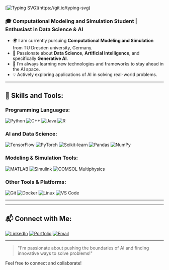 <!--
**Arjun-Sivasankar/Arjun-Sivasankar** is a ✨ _special_ ✨ repository because its `README.md` (this file) appears on your GitHub profile.

Here are some ideas to get you started:

- 🔭 I’m currently working on ...
- 🌱 I’m currently learning ...
- 👯 I’m looking to collaborate on ...
- 🤔 I’m looking for help with ...
- 💬 Ask me about ...
- 📫 How to reach me: ...
- 😄 Pronouns: ...
- ⚡ Fun fact: ...
-->

<!--
# Hi there 👋, I'm Arjun Sivasankar. 

<h1 align="center">
  <span style="display: inline-block; overflow: hidden; white-space: nowrap;">
    <span style="display: inline-block; animation: typing 4s steps(15, end), blink 0.5s step-end infinite;">
      Hi 👋, I'm [Your Name]
    </span>
  </span>
</h1>
-->

[![Typing SVG](https://readme-typing-svg.demolab.com?font=Fira+Code&weight=900&size=70&duration=9000&pause=100&width=435&height=90&lines=Hi+👋;+I'm+Arjun+Sivasankar;Welcome+to+my+profile!)](https://git.io/typing-svg)


### 🎓 Computational Modeling and Simulation Student | Enthusiast in Data Science & AI

- 🌍 I am currently pursuing **Computational Modeling and Simulation** from TU Dresden university, Germany.
- 🤖 Passionate about **Data Science**, **Artificial Intelligence**, and specifically **Generative AI**.
- 🌱 I’m always learning new technologies and frameworks to stay ahead in the AI space.
- 💡 Actively exploring applications of AI in solving real-world problems.

---

## 🚀 Skills and Tools:

### Programming Languages:
![Python](https://img.shields.io/badge/Python-3776AB?style=flat-square&logo=python&logoColor=white)
![C++](https://img.shields.io/badge/C++-00599C?style=flat-square&logo=cplusplus&logoColor=white)
![Java](https://img.shields.io/badge/Java-007396?style=flat-square&logo=java&logoColor=white)
![R](https://img.shields.io/badge/R-276DC3?style=flat-square&logo=r&logoColor=white)

### AI and Data Science:
![TensorFlow](https://img.shields.io/badge/TensorFlow-FF6F00?style=flat-square&logo=tensorflow&logoColor=white)
![PyTorch](https://img.shields.io/badge/PyTorch-EE4C2C?style=flat-square&logo=pytorch&logoColor=white)
![Scikit-learn](https://img.shields.io/badge/Scikit--learn-F7931E?style=flat-square&logo=scikit-learn&logoColor=white)
![Pandas](https://img.shields.io/badge/Pandas-150458?style=flat-square&logo=pandas&logoColor=white)
![NumPy](https://img.shields.io/badge/NumPy-013243?style=flat-square&logo=numpy&logoColor=white)

### Modeling & Simulation Tools:
![MATLAB](https://img.shields.io/badge/MATLAB-0076A8?style=flat-square&logo=mathworks&logoColor=white)
![Simulink](https://img.shields.io/badge/Simulink-0076A8?style=flat-square&logo=mathworks&logoColor=white)
![COMSOL Multiphysics](https://img.shields.io/badge/COMSOL%20Multiphysics-00539F?style=flat-square&logo=comsol&logoColor=white)

### Other Tools & Platforms:
![Git](https://img.shields.io/badge/Git-F05032?style=flat-square&logo=git&logoColor=white)
![Docker](https://img.shields.io/badge/Docker-2496ED?style=flat-square&logo=docker&logoColor=white)
![Linux](https://img.shields.io/badge/Linux-FCC624?style=flat-square&logo=linux&logoColor=black)
![VS Code](https://img.shields.io/badge/VS%20Code-007ACC?style=flat-square&logo=visual-studio-code&logoColor=white)

---
<!--
## 📈 GitHub Stats:
![Arjun's GitHub Stats](https://github-readme-stats.vercel.app/api?username=arjun-sivasankar&show_icons=true&hide=prs&count_private=true&theme=radical)
![Top Languages](https://github-readme-stats.vercel.app/api/top-langs/?username=arjun-sivasankar&layout=compact&theme=radical)
-->
---

## 📬 Connect with Me:
[![LinkedIn](https://img.shields.io/badge/LinkedIn-%230077B5.svg?style=flat-square&logo=linkedin&logoColor=white)]([https://www.linkedin.com/in/your-linkedin-profile](https://www.linkedin.com/in/arjun-sivasankar-381380155/))
[![Portfolio](https://img.shields.io/badge/Portfolio-%23000000.svg?style=flat-square&logo=firefox&logoColor=white)](https://arjun-sivasankar.github.io/ArjunSivasankar.github.io/)
[![Email](https://img.shields.io/badge/Email-D14836?style=flat-square&logo=gmail&logoColor=white)](mailto:arjun.sivasankar@gmail.com)

---

> "I'm passionate about pushing the boundaries of AI and finding innovative ways to solve problems!"

Feel free to connect and collaborate!
